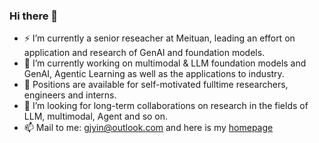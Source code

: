 ### Hi there 👋
- ⚡ I’m currently a senior reseacher at Meituan, leading an effort on application and research of GenAI and foundation models.
- 🔭 I’m currently working on multimodal & LLM foundation models and GenAI, Agentic Learning as well as the applications to industry.
- 👯 Positions are available for self-motivated fulltime researchers, engineers and interns.
- 🌱 I’m looking for long-term collaborations on research in the fields of LLM, multimodal, Agent and so on.
- 📫 Mail to me: gjyin@outlook.com and here is my [homepage](gjyin.github.io)

<!--
**gjyin/gjyin** is a ✨ _special_ ✨ repository because its `README.md` (this file) appears on your GitHub profile.

Here are some ideas to get you started:

- 🔭 I’m currently working on ...
- 🌱 I’m currently learning ...
- 👯 I’m looking to collaborate on ...
- 🤔 I’m looking for help with ...
- 💬 Ask me about ...
- 📫 How to reach me: ...
- 😄 Pronouns: ...
- ⚡ Fun fact: ...
-->
